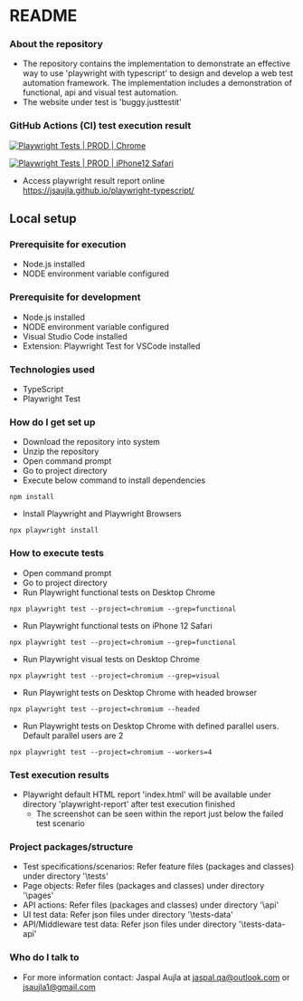 # README #

### About the repository ###
* The repository contains the implementation to demonstrate an effective way to use 'playwright with typescript' to design and develop a web test automation framework. The implementation includes a demonstration of functional, api and visual test automation.
* The website under test is 'buggy.justtestit'

### GitHub Actions (CI) test execution result ###
[![Playwright Tests | PROD | Chrome](https://github.com/jsaujla/playwright-typescript/actions/workflows/playwright-prod-chrome.yml/badge.svg)](https://github.com/jsaujla/playwright-typescript/actions/workflows/playwright-prod-chrome.yml)

[![Playwright Tests | PROD | iPhone12 Safari](https://github.com/jsaujla/playwright-typescript/actions/workflows/playwright-prod-iphone12-safari.yml/badge.svg)](https://github.com/jsaujla/playwright-typescript/actions/workflows/playwright-prod-iphone12-safari.yml)

* Access playwright result report online  
  https://jsaujla.github.io/playwright-typescript/

## Local setup ##

### Prerequisite for execution ###
* Node.js installed
* NODE environment variable configured

### Prerequisite for development ###
* Node.js installed
* NODE environment variable configured
* Visual Studio Code installed
* Extension: Playwright Test for VSCode installed

### Technologies used ###
* TypeScript
* Playwright Test

### How do I get set up ###
* Download the repository into system
* Unzip the repository
* Open command prompt
* Go to project directory
* Execute below command to install dependencies
```
npm install
```
* Install Playwright and Playwright Browsers
```
npx playwright install
```

### How to execute tests ###
* Open command prompt
* Go to project directory
* Run Playwright functional tests on Desktop Chrome
```
npx playwright test --project=chromium --grep=functional
```
* Run Playwright functional tests on iPhone 12 Safari
```
npx playwright test --project=chromium --grep=functional
```
* Run Playwright visual tests on Desktop Chrome
```
npx playwright test --project=chromium --grep=visual
```
* Run Playwright tests on Desktop Chrome with headed browser
```
npx playwright test --project=chromium --headed
```
* Run Playwright tests on Desktop Chrome with defined parallel users. Default parallel users are 2
```
npx playwright test --project=chromium --workers=4
```

### Test execution results ###
* Playwright default HTML report 'index.html' will be available under directory 'playwright-report' after test execution finished
  * The screenshot can be seen within the report just below the failed test scenario

### Project packages/structure ###
* Test specifications/scenarios: Refer feature files (packages and classes) under directory '\tests\'
* Page objects: Refer files (packages and classes) under directory '\pages\'
* API actions: Refer files (packages and classes) under directory '\api\'
* UI test data: Refer json files under directory '\tests-data\'
* API/Middleware test data: Refer json files under directory '\tests-data-api\'

### Who do I talk to ###
* For more information contact: Jaspal Aujla at [jaspal.qa@outlook.com](mailto:jaspal.qa@outlook.com) or [jsaujla1@gmail.com](mailto:jsaujla1@gmail.com)